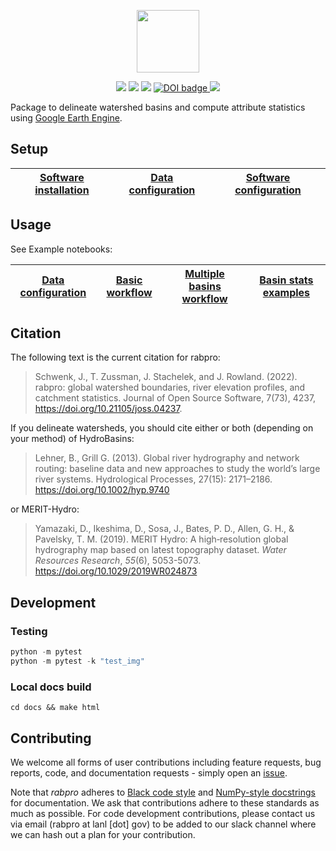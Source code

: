 
<p align="center">
<a href='https:///VeinsOfTheEarth.github.io/rabpro/'><img src="docs/_static/logo_banner.png" height=100/></a>
</p>

<p align="center">  
  <a href=https://github.com/psf/black><img src=https://img.shields.io/badge/code%20style-black-000000.svg></a>
  <a href=https://anaconda.org/conda-forge/rabpro><img src=https://anaconda.org/conda-forge/rabpro/badges/version.svg></a>
  <a href=https://github.com/VeinsOfTheEarth/rabpro/actions/workflows/build.yaml><img src=https://github.com/VeinsOfTheEarth/rabpro/actions/workflows/build.yaml/badge.svg></a>
  <a style="border-width:0" href="https://doi.org/10.21105/joss.04237">
  <img src="https://joss.theoj.org/papers/10.21105/joss.04237/status.svg" alt="DOI badge" >
</a>
    <a href=https://doi.org/10.5281/zenodo.6600732><img src=https://zenodo.org/badge/DOI/10.5281/zenodo.6600732.svg></a>
</p>

Package to delineate watershed basins and compute attribute statistics using [Google Earth Engine](https://developers.google.com/earth-engine/).

## Setup

|[Software installation](https://veinsoftheearth.github.io/rabpro/install/index.html)|[Data configuration](https://veinsoftheearth.github.io/rabpro/configure/index.html#data)|[Software configuration](https://veinsoftheearth.github.io/rabpro/configure/index.html#software)|
|--|--|--|

## Usage

See Example notebooks:

|[Data configuration](https://veinsoftheearth.github.io/rabpro/examples/notebooks/downloading_data.html)|[Basic workflow](https://veinsoftheearth.github.io/rabpro/examples/notebooks/basic_example.html)|[Multiple basins workflow](https://veinsoftheearth.github.io/rabpro/examples/notebooks/multiple_basins.html)|[Basin stats examples](https://veinsoftheearth.github.io/rabpro/examples/notebooks/basin_stats.html)|
|--|--|--|--|

## Citation

The following text is the current citation for rabpro:

> Schwenk, J., T. Zussman, J. Stachelek, and J. Rowland. (2022). rabpro: global watershed boundaries, river elevation profiles, and catchment statistics.  Journal of Open Source Software, 7(73), 4237, <https://doi.org/10.21105/joss.04237>.

If you delineate watersheds, you should cite either or both (depending on your method) of HydroBasins:

> Lehner, B., Grill G. (2013). Global river hydrography and network routing: baseline data and new approaches to study the world’s large river systems. Hydrological Processes, 27(15): 2171–2186. <https://doi.org/10.1002/hyp.9740>

or MERIT-Hydro:

> Yamazaki, D., Ikeshima, D., Sosa, J., Bates, P. D., Allen, G. H., & Pavelsky, T. M. (2019). MERIT Hydro: A high‐resolution global hydrography map based on latest topography dataset. *Water Resources Research*, *55*(6), 5053-5073. <https://doi.org/10.1029/2019WR024873>

## Development

### Testing

```python
python -m pytest
python -m pytest -k "test_img"
```

### Local docs build

```shell
cd docs && make html
```

## Contributing

We welcome all forms of user contributions including feature requests, bug reports, code, and documentation requests - simply open an [issue](https://github.com/VeinsOfTheEarth/rabpro/issues).

Note that *rabpro* adheres to [Black code style](https://black.readthedocs.io/en/stable/) and [NumPy-style docstrings](https://numpydoc.readthedocs.io/en/latest/format.html#docstring-standard) for documentation. We ask that contributions adhere to these standards as much as possible. For code development contributions, please contact us via email (rabpro at lanl [dot] gov) to be added to our slack channel where we can hash out a plan for your contribution.
